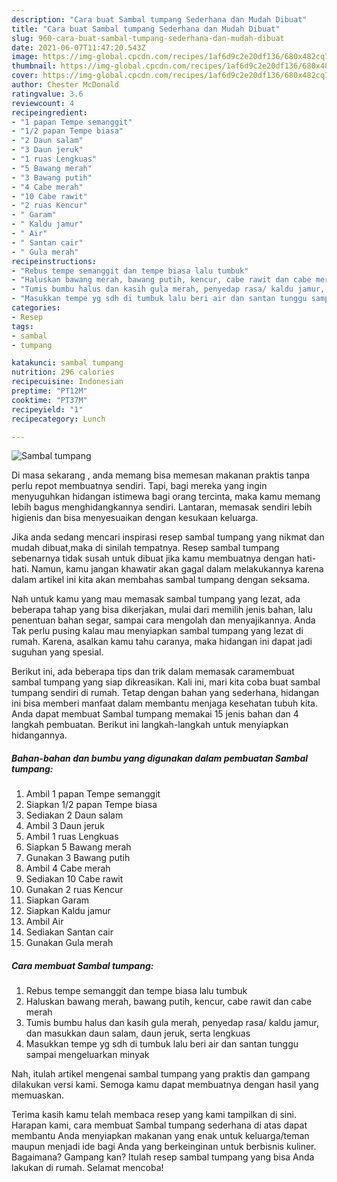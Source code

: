 ```yaml
---
description: "Cara buat Sambal tumpang Sederhana dan Mudah Dibuat"
title: "Cara buat Sambal tumpang Sederhana dan Mudah Dibuat"
slug: 960-cara-buat-sambal-tumpang-sederhana-dan-mudah-dibuat
date: 2021-06-07T11:47:20.543Z
image: https://img-global.cpcdn.com/recipes/1af6d9c2e20df136/680x482cq70/sambal-tumpang-foto-resep-utama.jpg
thumbnail: https://img-global.cpcdn.com/recipes/1af6d9c2e20df136/680x482cq70/sambal-tumpang-foto-resep-utama.jpg
cover: https://img-global.cpcdn.com/recipes/1af6d9c2e20df136/680x482cq70/sambal-tumpang-foto-resep-utama.jpg
author: Chester McDonald
ratingvalue: 3.6
reviewcount: 4
recipeingredient:
- "1 papan Tempe semanggit"
- "1/2 papan Tempe biasa"
- "2 Daun salam"
- "3 Daun jeruk"
- "1 ruas Lengkuas"
- "5 Bawang merah"
- "3 Bawang putih"
- "4 Cabe merah"
- "10 Cabe rawit"
- "2 ruas Kencur"
- " Garam"
- " Kaldu jamur"
- " Air"
- " Santan cair"
- " Gula merah"
recipeinstructions:
- "Rebus tempe semanggit dan tempe biasa lalu tumbuk"
- "Haluskan bawang merah, bawang putih, kencur, cabe rawit dan cabe merah"
- "Tumis bumbu halus dan kasih gula merah, penyedap rasa/ kaldu jamur, dan masukkan daun salam, daun jeruk, serta lengkuas"
- "Masukkan tempe yg sdh di tumbuk lalu beri air dan santan tunggu sampai mengeluarkan minyak"
categories:
- Resep
tags:
- sambal
- tumpang

katakunci: sambal tumpang 
nutrition: 296 calories
recipecuisine: Indonesian
preptime: "PT12M"
cooktime: "PT37M"
recipeyield: "1"
recipecategory: Lunch

---
```



![Sambal tumpang](https://img-global.cpcdn.com/recipes/1af6d9c2e20df136/680x482cq70/sambal-tumpang-foto-resep-utama.jpg)

Di masa  sekarang , anda memang bisa memesan makanan praktis tanpa perlu repot membuatnya sendiri. Tapi, bagi mereka yang ingin menyuguhkan hidangan istimewa bagi orang tercinta, maka kamu memang lebih bagus menghidangkannya sendiri. Lantaran, memasak sendiri lebih higienis dan bisa menyesuaikan dengan kesukaan keluarga.

Jika anda sedang mencari inspirasi resep sambal tumpang yang nikmat dan mudah dibuat,maka di sinilah tempatnya. Resep sambal tumpang  sebenarnya tidak susah untuk dibuat jika kamu membuatnya dengan hati-hati. Namun, kamu jangan khawatir akan gagal dalam melakukannya 
karena dalam artikel ini kita akan membahas sambal tumpang dengan seksama.  



Nah untuk kamu yang mau memasak sambal tumpang yang lezat, ada beberapa tahap yang bisa dikerjakan, mulai dari memilih jenis bahan, lalu penentuan bahan segar, sampai cara mengolah dan menyajikannya. Anda Tak perlu pusing kalau mau menyiapkan sambal tumpang yang lezat di rumah. Karena, asalkan kamu  tahu caranya, maka hidangan ini dapat jadi suguhan yang spesial.

Berikut ini, ada beberapa tips dan trik dalam memasak caramembuat sambal tumpang yang siap dikreasikan. Kali ini, mari kita coba buat sambal tumpang sendiri di rumah. Tetap dengan bahan yang sederhana, hidangan ini bisa memberi manfaat dalam membantu menjaga kesehatan tubuh kita. Anda dapat membuat Sambal tumpang memakai 15 jenis bahan dan 4 langkah pembuatan. Berikut ini langkah-langkah untuk menyiapkan hidangannya.

<!--inarticleads1-->

##### Bahan-bahan dan bumbu yang digunakan dalam pembuatan Sambal tumpang:

1. Ambil 1 papan Tempe semanggit
1. Siapkan 1/2 papan Tempe biasa
1. Sediakan 2 Daun salam
1. Ambil 3 Daun jeruk
1. Ambil 1 ruas Lengkuas
1. Siapkan 5 Bawang merah
1. Gunakan 3 Bawang putih
1. Ambil 4 Cabe merah
1. Sediakan 10 Cabe rawit
1. Gunakan 2 ruas Kencur
1. Siapkan  Garam
1. Siapkan  Kaldu jamur
1. Ambil  Air
1. Sediakan  Santan cair
1. Gunakan  Gula merah




<!--inarticleads2-->

##### Cara membuat Sambal tumpang:

1. Rebus tempe semanggit dan tempe biasa lalu tumbuk
1. Haluskan bawang merah, bawang putih, kencur, cabe rawit dan cabe merah
1. Tumis bumbu halus dan kasih gula merah, penyedap rasa/ kaldu jamur, dan masukkan daun salam, daun jeruk, serta lengkuas
1. Masukkan tempe yg sdh di tumbuk lalu beri air dan santan tunggu sampai mengeluarkan minyak




Nah, itulah artikel mengenai  sambal tumpang  yang praktis dan gampang dilakukan versi kami. Semoga kamu dapat membuatnya dengan hasil yang memuaskan. 

Terima kasih kamu telah membaca resep yang kami tampilkan di sini. Harapan kami, cara membuat  Sambal tumpang sederhana di atas dapat membantu Anda menyiapkan makanan yang enak untuk keluarga/teman maupun menjadi ide bagi Anda yang berkeinginan untuk berbisnis kuliner. Bagaimana? Gampang kan? Itulah resep sambal tumpang yang bisa Anda lakukan di rumah. Selamat mencoba!


